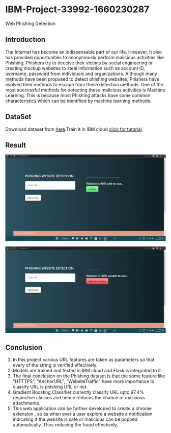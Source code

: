 # IBM-Project-33992-1660230287
Web Phishing Detection
## Introduction

The Internet has become an indispensable part of our life, However, It also has provided opportunities to anonymously perform malicious activities like Phishing. Phishers try to deceive their victims by social engineering or creating mockup websites to steal information such as account ID, username, password from individuals and organizations. Although many methods have been proposed to detect phishing websites, Phishers have evolved their methods to escape from these detection methods. One of the most successful methods for detecting these malicious activities is Machine Learning. This is because most Phishing attacks have some common characteristics which can be identified by machine learning methods.



## DataSet

Download dataset from [here](https://drive.google.com/file/d/18PuytIZWvNQCnMypKdaQjAqqQ0MRZ0uj/view?usp=sharing).Train it in IBM cloud [click for tutorial](https://youtu.be/TysuP3KgSzc).

## Result
![image](https://github.com/IBM-EPBL/IBM-Project-33992-1660230287/blob/main/Project%20Development%20Phase/Sprint%204/Legit%20website.png)

![image](https://github.com/IBM-EPBL/IBM-Project-33992-1660230287/blob/main/Project%20Development%20Phase/Sprint%204/Phishing%20site.png)



## Conclusion
1. In this project various URL features are taken as parameters so that every of the string is verified effectively.
2. Models are trained and tested in IBM cloud and Flask is integrated to it. 
3. The final conclusion on the Phishing dataset is that the some feature like "HTTTPS", "AnchorURL", "WebsiteTraffic" have more importance to classify URL is phishing URL or not. 
4. Gradient Boosting Classifier currectly classify URL upto 97.4% respective classes and hence reduces the chance of malicious attachments.
5. This web application can be further developed to create a chrome extension , so as when ever a user explore a website a notification indicating if the website is safe or malicious can be popped automatically. Thus reducing the fraud effectively.


